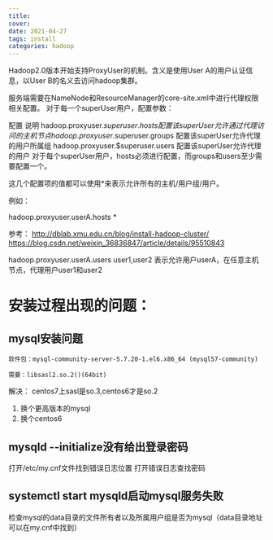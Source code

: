 ```yaml
---
title: 
cover: 
date: 2021-04-27
tags: install
categories: hadoop
---
```


Hadoop2.0版本开始支持ProxyUser的机制。含义是使用User A的用户认证信息，以User B的名义去访问hadoop集群。



服务端需要在NameNode和ResourceManager的core-site.xml中进行代理权限相关配置。 对于每一个superUser用户，配置参数：

配置	说明
hadoop.proxyuser.$superuser.hosts	配置该superUser允许通过代理访问的主机节点
hadoop.proxyuser.$superuser.groups	配置该superUser允许代理的用户所属组
hadoop.proxyuser.$superuser.users	配置该superUser允许代理的用户
对于每个superUser用户，hosts必须进行配置，而groups和users至少需要配置一个。

这几个配置项的值都可以使用*来表示允许所有的主机/用户组/用户。

例如：

<property>
<name>hadoop.proxyuser.userA.hosts</name>
<value>*</value>
</property>
<property>

参考：
http://dblab.xmu.edu.cn/blog/install-hadoop-cluster/
https://blog.csdn.net/weixin_36836847/article/details/95510843


<name>hadoop.proxyuser.userA.users</name>
<value>user1,user2</value>
</property>
表示允许用户userA，在任意主机节点，代理用户user1和user2














# 安装过程出现的问题：

## mysql安装问题

```
软件包：mysql-community-server-5.7.20-1.el6.x86_64 (mysql57-community)

需要：libsasl2.so.2()(64bit)
```

解决：
centos7上sasl是so.3,centos6才是so.2

1. 换个更高版本的mysql
2. 换个centos6

## mysqld --initialize没有给出登录密码
打开/etc/my.cnf文件找到错误日志位置
打开错误日志查找密码

## systemctl start mysqld启动mysql服务失败
检查mysql的data目录的文件所有者以及所属用户组是否为mysql（data目录地址可以在my.cnf中找到）

